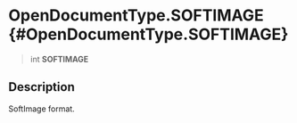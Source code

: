 OpenDocumentType.SOFTIMAGE {#OpenDocumentType.SOFTIMAGE}
==========================

> int **SOFTIMAGE**

Description
-----------

SoftImage format.
